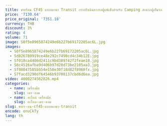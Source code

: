 ```yaml
---
title: ขายร้อน CF45 แบบพกพา Transit กระเป๋าเดินทางรถตู้แช่แข็งสําหรับ Camping สะดวกตู้เย็นรถตู้เย็นสําหรับเดินทาง
price: '7130.64'
price_original: '7351.18'
currency: THB
discount: 3%
rating: 4
volume: 71
image: S0f5e8965874249e6b227b69172205ac6L.jpg
images:
  - S0f5e8965874249e6b227b69172205ac6L.jpg
  - Sd026780919ce48e292c7490cd4c34b12E.jpg
  - Sf018ca4486d2411c9bd389742f2feae18.jpg
  - S8c4516afba9d406b97d28d73be2105aa3.jpg
  - Sf98047585bb54e158e30f18d82f8960fx.jpg
  - S7facd3290df64546b93700137cbd6d6ea.jpg
video: 4000274562826.mp4
categories:
  - name: เครื่องมือ
    slug: เคร-องม
  - name: อะไหล่ เครื่องมือ
    slug: อะไหล-เคร-องม
slug: ขายร-อน-cf45-แบบพกพา-transit
encode: onuCkTy
lang: th
---
```

  